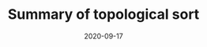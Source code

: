 ---
title: 'Summary of topological sort'
date: 2020-09-17
permalink: /posts/2020/09/leetcode-graph-topological-sort/
tags:
  - Leetcode
  - Algorithms
  - code interview
  - graph
  - topological sort
---
